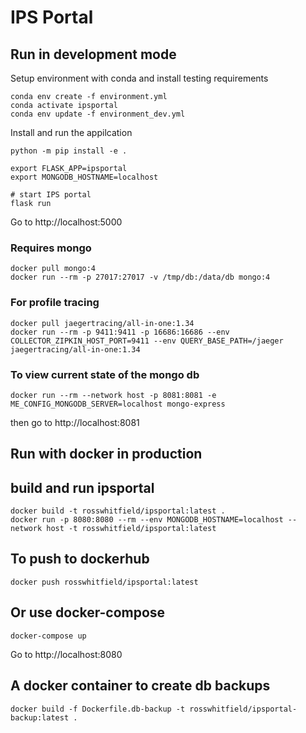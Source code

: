 # IPS Portal

## Run in development mode

Setup environment with conda and install testing requirements

```shell
conda env create -f environment.yml
conda activate ipsportal
conda env update -f environment_dev.yml
```

Install and run the appilcation

```shell
python -m pip install -e .

export FLASK_APP=ipsportal
export MONGODB_HOSTNAME=localhost

# start IPS portal
flask run
```

Go to http://localhost:5000

### Requires mongo

```shell
docker pull mongo:4
docker run --rm -p 27017:27017 -v /tmp/db:/data/db mongo:4
```

### For profile tracing

```shell
docker pull jaegertracing/all-in-one:1.34
docker run --rm -p 9411:9411 -p 16686:16686 --env COLLECTOR_ZIPKIN_HOST_PORT=9411 --env QUERY_BASE_PATH=/jaeger jaegertracing/all-in-one:1.34
```

### To view current state of the mongo db

```shell
docker run --rm --network host -p 8081:8081 -e ME_CONFIG_MONGODB_SERVER=localhost mongo-express
```

then go to http://localhost:8081

## Run with docker in production

## build and run ipsportal

```shell
docker build -t rosswhitfield/ipsportal:latest .
docker run -p 8080:8080 --rm --env MONGODB_HOSTNAME=localhost --network host -t rosswhitfield/ipsportal:latest
```

## To push to dockerhub

```shell
docker push rosswhitfield/ipsportal:latest
```

## Or use docker-compose

```shell
docker-compose up
```

Go to http://localhost:8080

## A docker container to create db backups

```
docker build -f Dockerfile.db-backup -t rosswhitfield/ipsportal-backup:latest .
```
